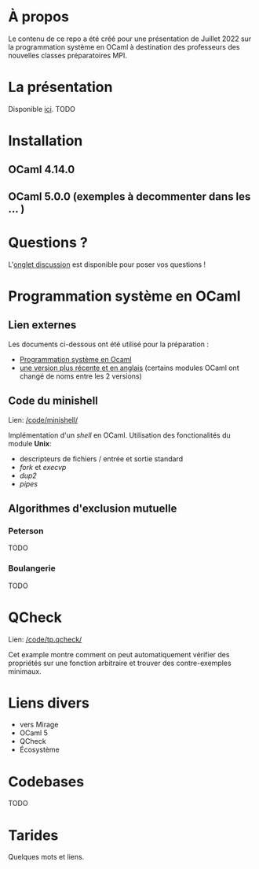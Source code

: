 # À propos
Le contenu de ce repo a été créé pour une présentation de Juillet 2022 sur la programmation système en OCaml à destination des professeurs des nouvelles classes préparatoires MPI.

# La présentation
Disponible [ici](./slides/main.pdf). TODO

# Installation
## OCaml 4.14.0
## OCaml 5.0.0 (exemples à decommenter dans les ... )

# Questions ?

L'[onglet discussion](https://github.com/lyrm/turboccoli/discussions) est disponible pour poser vos questions !

# Programmation système en OCaml

## Lien externes
Les documents ci-dessous ont été utilisé pour la préparation :
- [Programmation système en Ocaml](http://gallium.inria.fr/~remy/camlunix/cours.html)
- [une version plus récente et en anglais](http://ocaml.github.io/ocamlunix/) (certains modules OCaml ont changé de noms entre les 2 versions)

## Code du minishell

Lien: [/code/minishell/](./code/minishell/)

Implémentation d'un _shell_ en OCaml. Utilisation des fonctionalités du module **Unix**:

- descripteurs de fichiers / entrée et sortie standard
- _fork_ et _execvp_
- _dup2_
- _pipes_

## Algorithmes d'exclusion mutuelle
### Peterson
TODO
### Boulangerie
TODO

# QCheck

Lien: [/code/tp.qcheck/](./code/tp.qcheck/)

Cet example montre comment on peut automatiquement vérifier des propriétés sur une fonction arbitraire
et trouver des contre-exemples minimaux.

# Liens divers
+ vers Mirage
+ OCaml 5
+ QCheck
+ Écosystème

# Codebases
TODO

# Tarides
Quelques mots et liens.